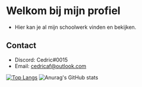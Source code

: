 # Welkom bij mijn profiel

* Hier kan je al mijn schoolwerk vinden en bekijken.

## Contact
* Discord: Cedric#0015
* Email: cedricaf@outlook.com

[![Top Langs](https://github-readme-stats.vercel.app/api/top-langs/?username=Cedricaf)](https://github.com/anuraghazra/github-readme-stats)
![Anurag's GitHub stats](https://github-readme-stats.vercel.app/api?username=cedricaf&show_icons=true&theme=dark)

